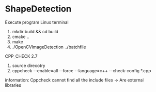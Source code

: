 # ShapeDetection

Execute program Linux terminal
1. mkdir build && cd build
2. cmake ..
3. make
4. ./OpenCVImageDetection ../batchfile

CPP_CHECK 2.7
1. source direcotry 
2. cppcheck --enable=all --force --language=c++ --check-config *.cpp

information: Cppcheck cannot find all the include files -> Are external libraries

